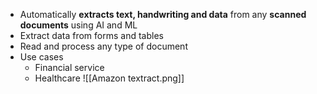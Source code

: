 - Automatically **extracts text, handwriting and data** from any **scanned documents** using AI and ML
- Extract data from forms and tables
- Read and process any type of document
- Use cases
	- Financial service
	- Healthcare 
![[Amazon textract.png]]